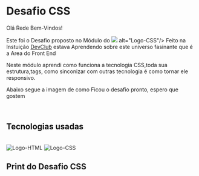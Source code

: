 <h1>Desafio CSS</h1>
<p>Olá Rede Bem-Vindos!</p>
<p>Este foi o Desafio proposto no Módulo do <img src="https://img.shields.io/badge/CSS3-1572B6?style=for-the-badge&logo=css3&logoColor=white"/> alt="Logo-CSS"/> Feito na Instuição <a href="https://rodolfomori.com.br/devclub/" alt="Dev-Club"> DevClub</a> estava Aprendendo sobre este universo fasinante que é a Area do Front End </p>
<p>Neste módulo aprendi como funciona a tecnologia CSS,toda sua estrutura,tags, como sinconizar com outras tecnologia é como tornar ele responsivo.</p>
<p>Abaixo segue a imagem de como Ficou o desafio pronto, espero que gostem</p>
<br>
<h2>Tecnologias usadas </h2>
<br>
<img src="https://img.shields.io/badge/HTML5-E34F26?style=for-the-badge&logo=html5&logoColor=white" alt="Logo-HTML"/>
<img src="https://img.shields.io/badge/CSS3-1572B6?style=for-the-badge&logo=css3&logoColor=white"  alt="Logo-CSS"/>
<br>
<h2>Print do Desafio CSS</h2>
<br>
<img scr=" " />
